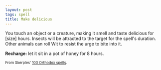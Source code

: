 ```yaml
---
layout: post
tags: spell
title: Make delicious
---
```

You touch an object or a creature, making it smell and taste delicious for [size] hours. Insects will be attracted to the target for the spell's duration. Other animals can roll Wit to resist the urge to bite into it. 

<b>Recharge:</b> let it sit in a pot of honey for 8 hours.

<small>From Skerples' [100 Orthodox spells](https://coinsandscrolls.blogspot.com/2017/03/osr-100-orthodox-spells.html).</small>
